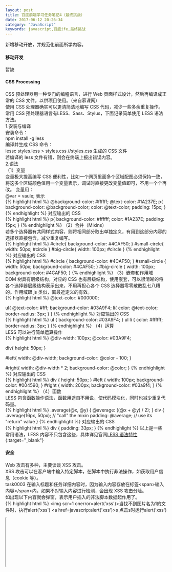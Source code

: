 ```yaml
---
layout: post
title: 百度前端学习任务笔记4（最终挑战）
date: 2017-06-12 20:26:34
category: "JavaScript"
keywords: javascript,百度ife,最终挑战
---
```


新增移动开放，并规范化前面所学内容。

#### 移动开发  
暂缺
#### CSS Processing  
CSS 预处理器用一种专门的编程语言，进行 Web 页面样式设计，然后再编译成正常的 CSS 文件，以供项目使用。（来自慕课网）  
使用 CSS 处理器确实可以更清简洁地编写 CSS 代码，减少一些多余重复操作。  
常用 CSS 预处理器语言有LESS、Sass、Stylus，下面记录简单使用 LESS 语法方法。  
1.安装与编译  
安装命令：  
npm install -g less  
编译并生成 CSS 命令：  
lessc styles.less > styles.css    //styles.css 生成的 CSS 文件  
若编译的 less 文件有错，则会在终端上报出错误内容。  
2.语法  
（1）变量  
变量极大提高编写 CSS 便利性，比如一个网页里面多个区域配图必须保持一致，将这多个区域颜色值用一个变量表示，调试时直接更改变量值即可，不用一个个再改。
变量用：  
@var = vaule; 表示  
{% highlight html %}
@background-color: #ffffff;
@text-color: #1A237E;
p{
  background-color: @background-color;
  color: @text-color;
  padding: 15px;
}
{% endhighlight %}
   对应输出的 CSS   
{% highlight html %}
p{
  background-color: #ffffff;
  color: #1A237E;
  padding: 15px;
}
{% endhighlight %}
（2）合并（Mixins）  
若多个选择器有共同样式内容，则将相同部分取出单独定义，有用到这部分内容的选择器直接包含，减少重复编写。  
{% highlight html %}
#circle{
  background-color: #4CAF50;
}
#small-circle{
  width: 50px;
  #circle
}
#big-circle{
  width: 100px;
  #circle
}
{% endhighlight %}
   对应输出的 CSS   
{% highlight html %}
#circle {
  background-color: #4CAF50;
}
#small-circle {
  width: 50px;
  background-color: #4CAF50;
}
#big-circle {
  width: 100px;
  background-color: #4CAF50;
}
{% endhighlight %}
（3）嵌套和作用域  
DOM 树具有层级结构，对应的 CSS 也有层级结构，使用嵌套，可以很清晰的将各个选择器层级结构表示出来，不用再担心各个 CSS 选择器零零散散乱七八糟的。作用域跟 js 类似，离最近定义的有效。  
{% highlight html %}
@text-color: #000000;

ul{
  @text-color: #fff;
  background-color: #03A9F4;
  li{
    color: @text-color;
    border-radius: 3px;
  }
}
{% endhighlight %}
   对应输出的 CSS   
{% highlight html %}
ul {
  background-color: #03A9F4;
}
ul li {
  color: #ffffff;
  border-radius: 3px;
}
{% endhighlight %}
（4）运算  
LESS 可以进行简单运算操作  
{% highlight html %}
@div-width: 100px;
@color: #03A9F4;

div{
  height: 50px;
}

#left{
  width: @div-width;
  background-color: @color - 100;
}

#right{
  width: @div-width * 2;
  background-color: @color;
}
{% endhighlight %}
   对应输出的 CSS   
{% highlight html %}
div {
  height: 50px;
}
#left {
  width: 100px;
  background-color: #004590;
}
#right {
  width: 200px;
  background-color: #03a9f4;
}
{% endhighlight %}
（4）函数  
LESS 包含函数操作语法，函数用途自不用说，使代码模块化，同时也减少重复代码量。  
{% highlight html %}
.average(@x, @y) {
  @average: ((@x + @y) / 2);
}
div {
  .average(16px, 50px); // "call" the mixin
  padding: @average;    // use its "return" value
}
{% endhighlight %}
   对应输出的 CSS   
{% highlight html %}
div {
  padding: 33px;
}
{% endhighlight %}
以上是一些常用语法，LESS 内容不只包含这些，具体详见官网[LESS 语法特性](http://lesscss.org/features/){:target="_blank"}
#### 安全  
Web 攻击有多种，主要谈谈 XSS 攻击。  
XSS 攻击可以在客户端中输入特定脚本，在脚本中执行非法操作，如获取用户信息（cookie 等）。  
task0003 在输入标题和任务详细内容时，因为输入内容存放在标签\<span\>输入内容\</span\>内，如果不对输入内容进行检测，会出现 XSS 攻击分险。  
如出现以下内容就会弹窗，表示用户插入的非法脚本数据起作用了。  
{% highlight html %}
<img scr=1 onerror=alert('xss')>当找不到图片名为1的文件时，执行alert('xss')
<a href=javascrip:alert('xss')>s</a> 点击s时运行alert('xss')
<iframe src=javascript:alert('xss');height=0 width=0 /><iframe>利用iframe的scr来弹窗
<img src="1" onerror=eval("\x61\x6c\x65\x72\x74\x28\x27\x78\x73\x73\x27\x29")></img>过滤了alert来执行弹窗
{% endhighlight %}
解决办法，对特定数据经过转义字符进行编码处理，如下，  
{% highlight html %}
function htmlEncode(str) {
    return str.replace(/&/g, "&amp;")
              .replace(/</g, "&lt;")
              .replace(/>/g, "&gt;")
              .replace(/"/g, "&quot;")
              .replace(/'/g, "&#x27;")
              .replace(/\//g, "&#x2f;")
              .replace(/`/g, "&#x60;");
}
{% endhighlight %}
如果一些地方需要显示这些原生字符，需要做解码转换处理，通常这些数据以字符串格式存放在 input 或 textarea 元素的 value 属性里，所以不会有影响（其实还是会有影响，输入内容中插入结束标签，后面接非法脚本数据还是有 XSS 攻击风险）。
{% highlight html %}
function htmlDecode(str) {
    return str.replace(/&amp;/g, "&")
              .replace(/&lt;/g, "<")
              .replace(/&gt;/g, ">")
              .replace(/&quot;/g, "\"")
              .replace(/&#x27;/g, "\'")
              .replace(/&#x2f;/g, "\/")
              .replace(/&#x60;/g, "`");
}
{% endhighlight %}
同时，在获取标签文本时，innerHTML/innerText/outerHTML/outerText/textContent 这些属性都可获取标签里面文本内容，但是文本内包含上述转义字符时还是有挺大区别。  
innerHTML：文本包含标签元素，并且可以被解析成 HTML 一部分，js 动态修改页面文档时用到这个属性，但是有 XSS 攻击风险。文本中包含\<\>转义字符，则读取时不会转换成\<\>符号，其它几个会转换。  
innerText：IE引进，获取元素文本内容，但是 script/style 元素无法获取，隐藏元素文本也无法获取，并且会移除元素子节点。  
outerHTML：同innerHTML，不过包含父元素标签。  
outerText：功能跟innerText类似。  
textContent：跟 innerText 功能类似，获取元素文本内容，不过有些区别，获取文本包含所有元素和隐藏的元素；跟innerHTML比较，textContent 性能较好，并且可以预防 XSS 攻击。  
#### 模块化  
模块化内容摘抄网上一些相关信息，本次使用 RequireJS，官方文档见 [RequireJS 官网](http://www.requirejs.org/){:target="_blank"}  
1.我们为什么要用模块化的JavaScript  
最主要的是解决命名冲突、解决文件依赖这两大问题。  
2.浏览器中的模块规范AMD是怎么诞生的？  
使用script tag作为模块加载器，script完全下载后去回调，回调中进行模块定义。  
3.SeaJS与RequireJS的区别  
RequireJS 遵循的是 AMD（异步模块定义）规范，SeaJS 遵循的是 CMD （通用模块定义）规范。   
4.AMD和CMD的区别  
（1）对于依赖的模块，AMD 是提前执行，CMD 是延迟执行。不过 RequireJS 从 2.0   开始，也改成可以延迟执行（根据写法不同，处理方式不同）。CMD 推崇 as lazy as possible.  
（2）CMD 推崇依赖就近，AMD 推崇依赖前置。（这一点是非常重要的区别）   
（3）AMD 的 API 默认是一个当多个用，CMD 的 API 严格区分，推崇职责单一。  
需要记住——AMD 是 RequireJS 在推广过程中对模块定义的规范化产出。CMD 是 SeaJS 在推广过程中对模块定义的规范化产出。  
项目调试中，起初将部分 click 事件绑定到 HTML 中指定元素，并且带 this 参数，实际执行 click 监听函数时，传递参数就是该绑定元素。   
为了模块化要求，防止事件监听函数暴露，全部改成 addEventListener(或attachxxx)监听，但是此时传递来参数 event 对应 target 就是实际点击元素，有可能是绑定监听函数对应元素的子元素，若监听函数有对 target 进行操作，此时要做好判断当前 target 是父元素还是子元素，防止一些意外问题出现。  
#### 前端工程化  
使用 gulp 进行项目管理，根据示例，导入必要插件，这边用到 LLESS 编译、js 语法检查、文件合并、重命名、压缩处理等，然后运行 gulp 执行相关操作，使用 gulp 确实方便项目管理。  




